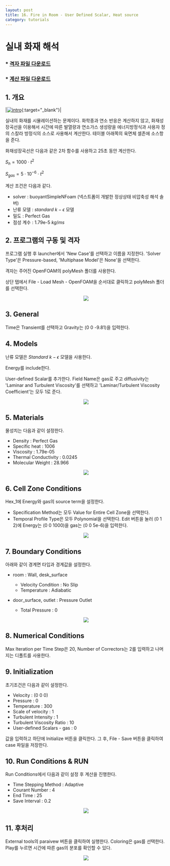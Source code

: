 ```yaml
---
layout: post
title: 16. Fire in Room - User Defined Scalar, Heat source
category: tutorials
---
```


# 실내 화재 해석 

### * [격자 파일 다운로드](https://drive.google.com/file/d/1ySpMPSdtioU4DSJrWAKJEsCT0wihKo44/view?usp=sharing)

### * [계산 파일 다운로드](https://drive.google.com/file/d/1NH75is3AIN0Kl1nSYRWy58OgKT8UTRCJ/view?usp=sharing)

## 1. 개요 

|[![intro](https://github.com/nextfoam/baram-pages/raw/main/screenshots/fireInRoom/intro.png)](https://github.com/nextfoam/baram-pages/raw/main/screenshots/fireInRoom/intro.png){:target="_blank"}|

실내의 화재를 시뮬레이션하는 문제이다. 화학종과 연소 반응은 계산하지 않고, 화재성장곡선을 이용해서 시간에 따른 발열량과 연소가스 생성량을 에너지방정식과 사용자 정의 스칼라 방정식의 소스로 사용해서 계산한다. 테이블 아래쪽의 육면체 셀존에 소스항을 준다.

화재성장곡선은 다음과 같은 2차 함수를 사용하고 25초 동안 계산한다. 

$S_h = 1000 \cdot t^2$

$S_{gas} = 5 \cdot 10^{-6} \cdot t^2$

계산 조건은 다음과 같다. 

+ solver : buoyantSimpleNFoam (넥스트폼이 개발한 정상상태 비압축성 해석 솔버)
+ 난류 모델 : $standard$ $k-\epsilon$ 모델
+ 밀도 : Perfect Gas
+ 점성 계수 : 1.79e-5 $kg/ms$

## 2. 프로그램의 구동 및 격자

프로그램 실행 후 launcher에서 'New Case'를 선택하고 이름을 지정한다. 'Solver Type'은 Pressure-based, 'Multiphase Model'은 None'을 선택한다.

격자는 주어진 OpenFOAM의 polyMesh 폴더를 사용한다.

상단 탭에서 File - Load Mesh - OpenFOAM을 순서대로 클릭하고 polyMesh 폴더를 선택한다.

<p style="text-align: center">
    <img src="https://github.com/nextfoam/baram-pages/raw/main/screenshots/fireInRoom/mesh.png"><br>
</p>

## 3. General

Time은 Transient를 선택하고 Gravity는 (0 0 -9.81)을 입력한다.


## 4. Models

난류 모델은 $Standard$ $k-\epsilon$ 모델을 사용한다.

Energy를 include한다.

User-defined Scalar를 추가한다. Field Name은 gas로 주고 diffusivity는 'Laminar and Turbulent Viscosity'를 선택하고 'Laminar/Turbulent Viscosity Coefficient'는 모두 1로 준다.

<p style="text-align: center">
    <img src="https://github.com/nextfoam/baram-pages/raw/main/screenshots/fireInRoom/uds.png"><br>
</p>

## 5. Materials

물성치는 다음과 같이 설정한다.

+ Density : Perfect Gas
+ Specific heat : 1006
+ Viscosity : 1.79e-05
+ Thermal Conductivity : 0.0245
+ Molecular Weight : 28.966

<p style="text-align: center">
    <img src="https://github.com/nextfoam/baram-pages/raw/main/screenshots/train/mat.png"><br>
</p>

## 6. Cell Zone Conditions

Hex_1에 Energy와 gas의 source term을 설정한다. 

+ Specification Method는 모두 Value for Entire Cell Zone을 선택한다.
+ Temporal Profile Type은 모두 Polynomial을 선택한다. Edit 버튼을 눌러 (0 1 2)에 Energy는 (0 0 1000)을 gas는 (0 0 5e-6)을 입력한다.

<p style="text-align: center">
    <img src="https://github.com/nextfoam/baram-pages/raw/main/screenshots/fireInRoom/cellZone.png"><br>
</p>

## 7. Boundary Conditions

아래와 같이 경계면 타입과 경계값을 설정한다.

+ room : Wall, desk_surface
    + Velocity Condition : No Slip
    + Temperature : Adiabatic

+ door_surface, outlet : Pressure Outlet
    + Total Pressure  : 0

<p style="text-align: center">
    <img src="https://github.com/nextfoam/baram-pages/raw/main/screenshots/train/outletbc.png">
</p>

## 8. Numerical Conditions

Max Iteration per Time Step은 20, Number of Correctors는 2를 입력하고 나머지는 디폴트를 사용한다.


## 9. Initialization

초기조건은 다음과 같이 설정한다.

+ Velocity : (0 0 0)
+ Pressure : 0
+ Temperature : 300
+ Scale of velocity : 1  
+ Turbulent Intensity : 1
+ Turbulent Viscosity Ratio : 10
+ User-defined Scalars - gas : 0

값을 입력하고 하단에 Initialize 버튼을 클릭한다. 그 후, File - Save 버튼을 클릭하여 case 파일을 저장한다.

## 10. Run Conditions & RUN

Run Conditions에서 다음과 같이 설정 후 계산을 진행한다.

+ Time Stepping Method : Adaptive
+ Courant Number : 4
+ End Time : 25
+ Save Interval : 0.2

<p style="text-align: center">
    <img src="https://github.com/nextfoam/baram-pages/raw/main/screenshots/fireInRoom/run.png"><br>
</p>


## 11. 후처리

External tools의 paraivew 버튼을 클릭하여 실행한다. Coloring은 gas를 선택한다. Play를 누르면 시간에 따른 gas의 분포를 확인할 수 있다.

<p style="text-align: center">
    <img src="https://github.com/nextfoam/baram-pages/raw/main/screenshots/fireInRoom/contour.png"><br>
</p>

